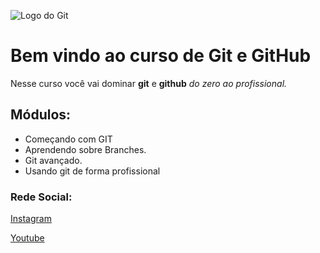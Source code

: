 ![Logo do Git](https://enotas.com.br/blog/wp-content/uploads/2021/02/GitHub.jpg)
# Bem vindo ao curso de Git e GitHub
Nesse curso você vai dominar **git** e **github** _do zero ao profissional._

## Módulos:
<!-- _Entendendo o que é **git**, aprendendo sobre **respositório**,
trabalhando com **branches**._ -->

<!-- Lista nao ordenada-->
* Começando com GIT
* Aprendendo sobre Branches.
* Git avançado.
* Usando git de forma profissional

<!-- Tipos de titulos -->
<!-- # Titulo <1>

## Titulo <2>

### Titulo <3>
#### Titulo <4>
##### Titulo <5>
###### Titulo <6> -->

### Rede Social:
[Instagram](https://instagram.com/geraldocafe)

[Youtube](https://youtube.com/c/geraldocafe)

